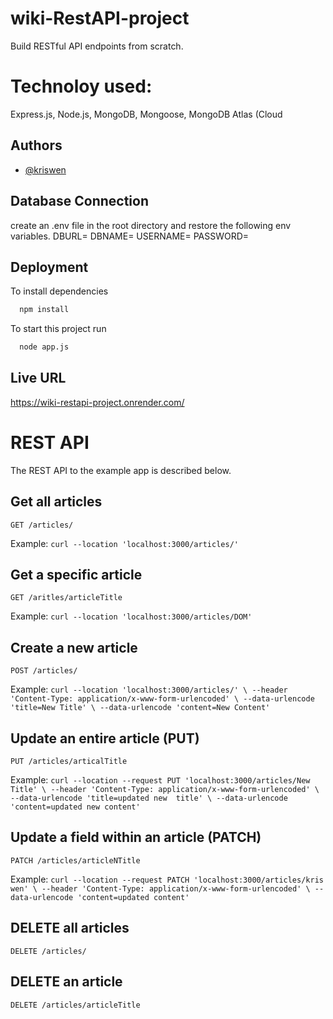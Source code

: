 # wiki-RestAPI-project

Build RESTful API endpoints from scratch.

# Technoloy used:
Express.js, Node.js, MongoDB, Mongoose, MongoDB Atlas (Cloud

## Authors

- [@kriswen](https://www.github.com/kris-wen)

## Database Connection

create an .env file in the root directory and restore the following env variables. 
DBURL= <YourDBConnectionURL>
DBNAME= <YourDBName>
USERNAME= <YourDBUsername>
PASSWORD= <YourDBPassword>

## Deployment

To install dependencies

```bash
  npm install
```

To start this project run

```bash
  node app.js
```

## Live URL

https://wiki-restapi-project.onrender.com/

# REST API

The REST API to the example app is described below.

## Get all articles

`GET /articles/`

Example:
`curl --location 'localhost:3000/articles/'`

## Get a specific article

`GET /aritles/articleTitle`

Example:
`curl --location 'localhost:3000/articles/DOM'`

## Create a new article

`POST /articles/`

Example: 
`curl --location 'localhost:3000/articles/' \
--header 'Content-Type: application/x-www-form-urlencoded' \
--data-urlencode 'title=New Title' \
--data-urlencode 'content=New Content'`

## Update an entire article (PUT)

`PUT /articles/articalTitle`

Example:
`curl --location --request PUT 'localhost:3000/articles/New Title' \
--header 'Content-Type: application/x-www-form-urlencoded' \
--data-urlencode 'title=updated new  title' \
--data-urlencode 'content=updated new content'`

## Update a field within an article (PATCH)

`PATCH /articles/articleNTitle`

Example:
`curl --location --request PATCH 'localhost:3000/articles/kris wen' \
--header 'Content-Type: application/x-www-form-urlencoded' \
--data-urlencode 'content=updated content'`

## DELETE all articles

`DELETE /articles/`

## DELETE an article

`DELETE /articles/articleTitle`


